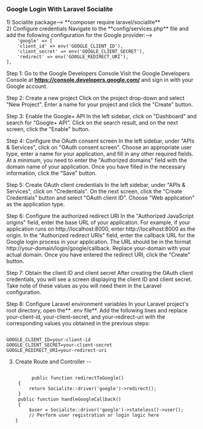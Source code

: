 <h3>Google Login With Laravel Socialite</h3>
1) Socialite package--> **composer require laravel/socialite**<br/>
2) Configure credentials
Navigate to the **config/services.php** file and add the following configuration for the Google provider:-->

<code>
    'google' => [
    'client_id' => env('GOOGLE_CLIENT_ID'),
    'client_secret' => env('GOOGLE_CLIENT_SECRET'),
    'redirect' => env('GOOGLE_REDIRECT_URI'),
],
</code>
 
Step 1: Go to the Google Developers Console
Visit the Google Developers Console at **https://console.developers.google.com/** and sign in with your Google account.

Step 2: Create a new project
Click on the project drop-down and select "New Project". Enter a name for your project and click the "Create" button.

Step 3: Enable the Google+ API
In the left sidebar, click on "Dashboard" and search for "Google+ API". Click on the search result, and on the next screen, click the "Enable" button.

Step 4: Configure the OAuth consent screen
In the left sidebar, under "APIs & Services", click on "OAuth consent screen". Choose an appropriate user type, enter a name for your application, and fill in any other required fields. At a minimum, you need to enter the "Authorized domains" field with the domain name of your application. Once you have filled in the necessary information, click the "Save" button.

Step 5: Create OAuth client credentials
In the left sidebar, under "APIs & Services", click on "Credentials". On the next screen, click the "Create Credentials" button and select "OAuth client ID". Choose "Web application" as the application type.

Step 6: Configure the authorized redirect URI
In the "Authorized JavaScript origins" field, enter the base URL of your application. For example, if your application runs on http://localhost:8000, enter http://localhost:8000 as the origin. In the "Authorized redirect URIs" field, enter the callback URL for the Google login process in your application. The URL should be in the format http://your-domain/login/google/callback. Replace your-domain with your actual domain. Once you have entered the redirect URI, click the "Create" button.

Step 7: Obtain the client ID and client secret
After creating the OAuth client credentials, you will see a screen displaying the client ID and client secret. Take note of these values as you will need them in the Laravel configuration.

Step 8: Configure Laravel environment variables
In your Laravel project's root directory, open the** .env file**. Add the following lines and replace your-client-id, your-client-secret, and your-redirect-uri with the corresponding values you obtained in the previous steps:

<code>
GOOGLE_CLIENT_ID=your-client-id
GOOGLE_CLIENT_SECRET=your-client-secret
GOOGLE_REDIRECT_URI=your-redirect-uri
</code>

3) Create Route and Controller --

   <code>
         public function redirectToGoogle()
    {
        return Socialite::driver('google')->redirect();
    }
    public function handleGoogleCallback()
    {
        $user = Socialite::driver('google')->stateless()->user();
        // Perform user registration or login logic here
   }
   </code>
